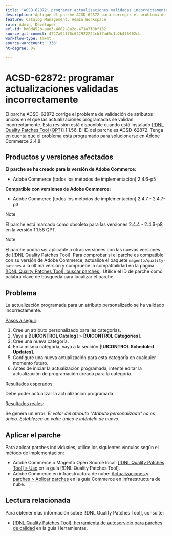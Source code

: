```yaml
---
title: 'ACSD-62872: programar actualizaciones validadas incorrectamente'
description: Aplique el parche ACSD-62872 para corregir el problema de Adobe Commerce con validación de atributos únicos en el que las actualizaciones programadas se validan incorrectamente.
feature: Catalog Management, Admin Workspace
role: Admin, Developer
exl-id: bd0d452b-aae3-4682-8a2c-471a7f8bf132
source-git-commit: 4727a94178c642922224cb37ad5c1b2b4f6002cb
workflow-type: tm+mt
source-wordcount: '336'
ht-degree: 0%

---
```


# ACSD-62872: programar actualizaciones validadas incorrectamente

El parche ACSD-62872 corrige el problema de validación de atributos únicos en el que las actualizaciones programadas se validan incorrectamente. Esta revisión está disponible cuando está instalado [[!DNL Quality Patches Tool (QPT)]](/help/tools/quality-patches-tool/quality-patches-tool-to-self-serve-quality-patches.md) 1.1.56. El ID del parche es ACSD-62872. Tenga en cuenta que el problema está programado para solucionarse en Adobe Commerce 2.4.8.

## Productos y versiones afectados

**El parche se ha creado para la versión de Adobe Commerce:**

* Adobe Commerce (todos los métodos de implementación) 2.4.6-p5

**Compatible con versiones de Adobe Commerce:**

* Adobe Commerce (todos los métodos de implementación) 2.4.7 - 2.4.7-p3

>[!NOTE]
>
>El parche está marcado como obsoleto para las versiones 2.4.4 - 2.4.6-p8 en la versión 1.1.58 QPT.

>[!NOTE]
>
>El parche podría ser aplicable a otras versiones con las nuevas versiones de [!DNL Quality Patches Tool]. Para comprobar si el parche es compatible con su versión de Adobe Commerce, actualice el paquete `magento/quality-patches` a la última versión y compruebe la compatibilidad en la página [[!DNL Quality Patches Tool]: buscar parches ](https://experienceleague.adobe.com/tools/commerce-quality-patches/index.html?lang=es). Utilice el ID de parche como palabra clave de búsqueda para localizar el parche.

## Problema

La actualización programada para un atributo personalizado se ha validado incorrectamente.

<u>Pasos a seguir</u>:

1. Cree un atributo personalizado para las categorías.
1. Vaya a **[!UICONTROL Catalog]** > **[!UICONTROL Categories]**.
1. Cree una nueva categoría.
1. En la misma categoría, vaya a la sección **[!UICONTROL Scheduled Updates]**.
1. Configure una nueva actualización para esta categoría en cualquier momento futuro.
1. Antes de iniciar la actualización programada, intente editar la actualización de programación creada para la categoría.

<u>Resultados esperados</u>:

Debe poder actualizar la actualización programada.

<u>Resultados reales</u>:

Se genera un error: *El valor del atributo &quot;Atributo personalizado&quot; no es único. Establezca un valor único e inténtelo de nuevo.*

## Aplicar el parche

Para aplicar parches individuales, utilice los siguientes vínculos según el método de implementación:

* Adobe Commerce o Magento Open Source local: [[!DNL Quality Patches Tool] > Uso](/help/tools/quality-patches-tool/usage.md) en la guía [!DNL Quality Patches Tool].
* Adobe Commerce en infraestructura de nube: [Actualizaciones y parches > Aplicar parches](https://experienceleague.adobe.com/es/docs/commerce-cloud-service/user-guide/develop/upgrade/apply-patches) en la guía Commerce en infraestructura de nube.

## Lectura relacionada

Para obtener más información sobre [!DNL Quality Patches Tool], consulte:

* [[!DNL Quality Patches Tool]: herramienta de autoservicio para parches de calidad](/help/tools/quality-patches-tool/quality-patches-tool-to-self-serve-quality-patches.md) en la guía Herramientas.
